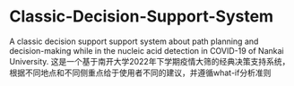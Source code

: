 # Classic-Decision-Support-System
A classic decision support support system about path planning and decision-making while in the nucleic acid detection in COVID-19 of Nankai University.
这是一个基于南开大学2022年下学期疫情大筛的经典决策支持系统，根据不同地点和不同侧重点给于使用者不同的建议，并遵循what-if分析准则
